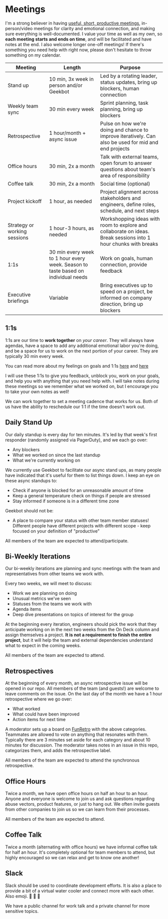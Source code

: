 # Meetings

I'm a strong believer in having [useful, short, productive meetings](https://www.fearlessculture.design/blog-posts/the-ultimate-guide-to-successful-meetings), in-person/video meetings for clarity and emotional connection, and making sure everything is well-documented. I value your time as well as my own, so **each meeting starts and ends on time**, and will be facilitated and have notes at the end. I also welcome longer one-off meetings! If there's something you need help with right now, please don't hesitate to throw something on my calendar.

| Meeting                      | Length                                                                            | Purpose                                                                                                         |
|------------------------------|-----------------------------------------------------------------------------------|-----------------------------------------------------------------------------------------------------------------|
| Stand up                     | 10 min, 3x week in person and/or Geekbot                                          | Led by a rotating leader, status updates, bring up blockers, human connection                                   |
| Weekly team sync             | 30 min every week                                                                 | Sprint planning, task planning, bring up blockers                                                               |
| Retrospective                | 1 hour/month + async issue                                                        | Pulse on how we're doing and chance to improve iteratively. Can also be used for mid and end projects           |
| Office hours                 | 30 min, 2x a month                                                                | Talk with external teams, open forum to answer questions about team's area of responsibility                    |
| Coffee talk                  | 30 min, 2x a month                                                                | Social time (optional)                                                                                          |
| Project kickoff              | 1 hour, as needed                                                                 | Project alignment across stakeholders and engineers, define roles, schedule, and next steps                     |
| Strategy or working sessions | 1 hour-3 hours, as needed                                                         | Workshopping ideas with room to explore and collaborate on ideas. Break sessions into 1 hour chunks with breaks |
| 1:1s                         | 30 min every week to 1 hour every week. Season to taste based on individual needs | Work on goals, human connection, provide feedback                                                               |
| Executive briefings          | Variable                                                                          | Bring executives up to speed on a project, be informed on company direction, bring up blockers                  |

## 1:1s

1:1s are our time to **work together** on _your career_. They will always have agendas, have a space to add any additional emotional labor you're doing, and be a space for us to work on the next portion of your career. They are typically 30 min every week.

You can read more about my feelings on goals and 1:1s [here](https://medium.com/@tsunamino/setting-goals-with-your-engineers-that-dont-completely-suck-cb76b87e4275) and [here](https://fellow.app/blog/2020/tips-for-effective-and-meaningful-one-on-one-meetings/)

I will use these 1:1s to give you feedback, unblock you, work on your goals, and help you with anything that you need help with. I will take notes during these meetings so we remember what we worked on, but I encourage you to take your own notes as well!

We can work together to set a meeting cadence that works for us. Both of us have the ability to reschedule our 1:1 if the time doesn't work out.

## Daily Stand Up

Our daily standup is every day for ten minutes. It's led by that week's first responder (randomly assigned via PagerDuty), and we each go over:

- Any blockers
- What we worked on since the last standup
- What we're currently working on

We currently use Geekbot to facilitate our async stand ups, as many people have indicated that it's useful for them to list things down. I keep an eye on these async standups to:

- Check if anyone is blocked for an unreasonable amount of time
- Keep a general temperature check on things if people are stressed
- Stay informed if someone is in a different time zone

Geekbot should not be:

- A place to compare your status with other team member statuses! Different people have different projects with different scope - keep focused on your definition of "productive"

All members of the team are expected to attend/participate.

## Bi-Weekly Iterations

Our bi-weekly iterations are planning and sync meetings with the team and representatives from other teams we work with.

Every two weeks, we will meet to discuss:
- Work we are planning on doing
- Unusual metrics we've seen
- Statuses from the teams we work with
- Agenda items
- Deep dive presentations on topics of interest for the group

At the beginning every iteration, engineers should pick the work that they anticipate working on in the next two weeks from the On Deck column and assign themselves a project. **It is not a requirement to finish the entire project**, but it will help the team and external dependencies understand what to expect in the coming weeks.

All members of the team are expected to attend.

## Retrospectives

At the beginning of every month, an async retrospective issue will be opened in our repo. All members of the team (and guests!) are welcome to leave comments on the issue. On the last day of the month we have a 1 hour retrospective where we go over:

- What worked
- What could have been improved
- Action items for next time

A moderator sets up a board on [FunRetro](https://funretro.io/) with the above categories. Teammates are allowed to vote on anything that resonates with them. Typically there are 3 minutes set aside for each category and about 10 minutes for discussion. The moderator takes notes in an issue in this repo, categorizes them, and adds the retrospective label.

All members of the team are expected to attend the synchronous retrospective.

## Office Hours

Twice a month, we have open office hours on half an hour to an hour. Anyone and everyone is welcome to join us and ask questions regarding abuse vectors, product features, or just to hang out. We often invite guests from other companies to join us so we can learn from their processes.

All members of the team are expected to attend.

## Coffee Talk

Twice a month (alternating with office hours) we have informal coffee talk for half an hour. It's completely optional for team members to attend, but highly encouraged so we can relax and get to know one another!

## Slack

Slack should be used to coordinate development efforts. It is also a place to provide a bit of a virtual water cooler and connect more with each other. Also emoji. :palm_tree: :sparkling_heart: :rocket:

We have a public channel for work talk and a private channel for more sensitive topics.
